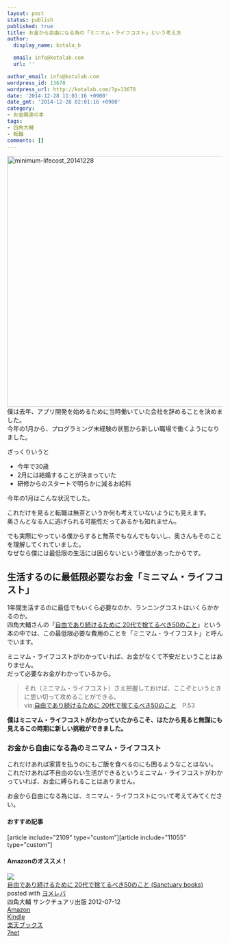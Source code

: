 ```yaml
---
layout: post
status: publish
published: true
title: お金から自由になる為の「ミニマム・ライフコスト」という考え方
author:
  display_name: kotala_b

  email: info@kotalab.com
  url: ''

author_email: info@kotalab.com
wordpress_id: 13678
wordpress_url: http://kotalab.com/?p=13678
date: '2014-12-28 11:01:16 +0900'
date_gmt: '2014-12-28 02:01:16 +0900'
category:
- お金関連の本
tags:
- 四角大輔
- 転職
comments: []
---
```

<p><img src="http://kotalab.com/wp-content/uploads/minimum-lifecost_20141228-780x585.jpg" alt="minimum-lifecost_20141228" width="780" height="585" class="aligncenter size-large wp-image-13680" /><br />
僕は去年、アプリ開発を始めるために当時働いていた会社を辞めることを決めました。<br />
今年の1月から、プログラミング未経験の状態から新しい職場で働くようになりました。</p>
<p>ざっくりいうと</p>
<ul>
<li>今年で30歳</li>
<li>2月には結婚することが決まっていた</li>
<li>研修からのスタートで明らかに減るお給料</li>
</ul>
<p>今年の1月はこんな状況でした。</p>
<p>これだけを見ると転職は無茶というか何も考えていないようにも見えます。<br />
奥さんとなる人に逃げられる可能性だってあるかも知れません。</p>
<p>でも実際にやっている僕からすると無茶でもなんでもないし、奥さんもそのことを理解してくれていました。<br />
なぜなら僕には最低限の生活には困らないという確信があったからです。<br />
<!--more--></p>
<h2>生活するのに最低限必要なお金「ミニマム・ライフコスト」</h2>
<p>1年間生活するのに最低でもいくら必要なのか、ランニングコストはいくらかかるのか。<br />
四角大輔さんの「<a href="http://www.amazon.co.jp/exec/obidos/asin/4861139716/same-22/" rel="nofollow" target="_blank">自由であり続けるために 20代で捨てるべき50のこと</a>」という本の中では、この最低限必要な費用のことを「ミニマム・ライフコスト」と呼んでいます。</p>
<p>ミニマム・ライフコストがわかっていれば、お金がなくて不安だということはありません。<br />
だって必要なお金がわかっているから。</p>
<blockquote><p>それ（ミニマム・ライフコスト）さえ把握しておけば、ここぞというときに思い切って攻めることができる。<br />
via:<a href="http://www.amazon.co.jp/exec/obidos/asin/4861139716/same-22/" rel="nofollow" target="_blank">自由であり続けるために 20代で捨てるべき50のこと</a>　P.53</p></blockquote>
<p><strong>僕はミニマム・ライフコストがわかっていたからこそ、はたから見ると無謀にも見えるこの時期に新しい挑戦ができました。</strong></p>
<h3>お金から自由になる為のミニマム・ライフコスト</h3>
<p>これだけあれば家賃を払うのにもご飯を食べるのにも困るようなことはない。<br />
これだけあれば不自由のない生活ができるというミニマム・ライフコストがわかっていれば、お金に縛られることはありません。</p>
<p>お金から自由になる為には、ミニマム・ライフコストについて考えてみてください。</p>
<h4 class="rel">おすすめ記事</h4>
<p>[article include="2109" type="custom"][article include="11055" type="custom"]</p>
<div class="clear"></div>
<h4 class="aam">Amazonのオススメ！</h4>
<div class="booklink-box">
<div class="booklink-image"><a href="http://www.amazon.co.jp/exec/obidos/asin/4861139716/same-22/" rel="nofollow" target="_blank"><img src="http://ecx.images-amazon.com/images/I/41ZG9kjLQGL._SL160_.jpg" style="border: none;" /></a></div>
<div class="booklink-info">
<div class="booklink-name"><a href="http://www.amazon.co.jp/exec/obidos/asin/4861139716/same-22/" rel="nofollow" target="_blank">自由であり続けるために 20代で捨てるべき50のこと (Sanctuary books)</a>
<div class="booklink-powered-date">posted with <a href="http://yomereba.com" rel="nofollow" target="_blank">ヨメレバ</a></div>
</div>
<div class="booklink-detail">四角大輔 サンクチュアリ出版 2012-07-12    </div>
<div class="booklink-link2">
<div class="shoplinkamazon"><a href="http://www.amazon.co.jp/exec/obidos/asin/4861139716/same-22/" rel="nofollow" target="_blank" title="アマゾン" >Amazon</a></div>
<div class="shoplinkkindle"><a href="http://www.amazon.co.jp/exec/obidos/ASIN/B00IUE8QRC/same-22/" rel="nofollow" target="_blank" >Kindle</a></div>
<div class="shoplinkrakuten"><a href="http://c.af.moshimo.com/af/c/click?a_id=374939&p_id=56&pc_id=56&pl_id=637&s_v=b5Rz2P0601xu&url=http%3A%2F%2Fbooks.rakuten.co.jp%2Frb%2F11731716%2F" rel="nofollow" target="_blank" title="楽天ブックス" >楽天ブックス</a></div>
<div class="shoplinkseven"><a href="http://ck.jp.ap.valuecommerce.com/servlet/referral?sid=2967684&pid=883100332&vc_url=http%3A%2F%2Fwww.7netshopping.jp%2Fbooks%2Fsearch_result%2F%3Fctgy%3Dbooks%26code%3D4861139716" rel="nofollow" target="_blank" title="セブンネットショッピング" >7net</a></div>
</p></div>
</div>
<div class="booklink-footer"></div>
</div>
